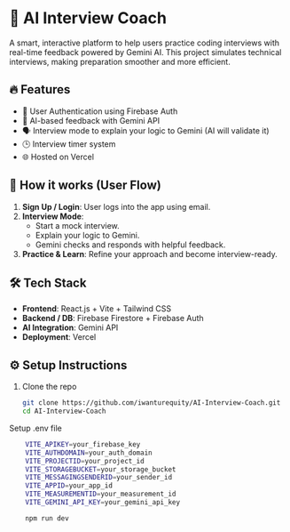 # 🧠 AI Interview Coach

A smart, interactive platform to help users practice coding interviews with real-time feedback powered by Gemini AI. This project simulates technical interviews, making preparation smoother and more efficient.

## 🔥 Features

- 🔐 User Authentication using Firebase Auth
- 🤖 AI-based feedback with Gemini API
- 🗣️ Interview mode to explain your logic to Gemini (AI will validate it)
- 🕒 Interview timer system
- 🌐 Hosted on Vercel

## 🚀 How it works (User Flow)

1. **Sign Up / Login**: User logs into the app using email.
3. **Interview Mode**: 
   - Start a mock interview.
   - Explain your logic to Gemini.
   - Gemini checks and responds with helpful feedback.
4. **Practice & Learn**: Refine your approach and become interview-ready.

## 🛠️ Tech Stack

- **Frontend**: React.js + Vite + Tailwind CSS
- **Backend / DB**: Firebase Firestore + Firebase Auth
- **AI Integration**: Gemini API
- **Deployment**: Vercel


## ⚙️ Setup Instructions

1. Clone the repo  
   ```bash
   git clone https://github.com/iwanturequity/AI-Interview-Coach.git
   cd AI-Interview-Coach

Setup .env file 
```bash
    VITE_APIKEY=your_firebase_key
    VITE_AUTHDOMAIN=your_auth_domain
    VITE_PROJECTID=your_project_id
    VITE_STORAGEBUCKET=your_storage_bucket
    VITE_MESSAGINGSENDERID=your_sender_id
    VITE_APPID=your_app_id
    VITE_MEASUREMENTID=your_measurement_id
    VITE_GEMINI_API_KEY=your_gemini_api_key

    npm run dev

